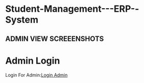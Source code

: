 # Student-Management---ERP--System


## ADMIN VIEW SCREEENSHOTS

# Admin Login
Login For Admin:[Login Admin](https://github.com/imakash28/Student-Management-ERP-System/blob/main/Student%20Management%20System%20Project%20In%20Django%20Source%20Code/student_management_app/LoginCheckMiddleWare.py#L6)



